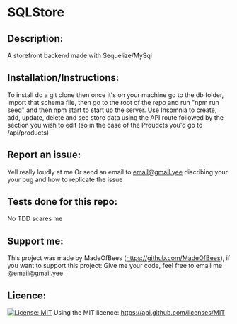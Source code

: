 # SQLStore 

    
## Description: 
 A storefront backend made with Sequelize/MySql 


    
## Installation/Instructions: 
 To install do a git clone then once it's on your machine go to the db folder, import that schema file, then go to the root of the repo and run "npm run seed" and then npm start to start up the server. 
 Use Insomnia to create, add, update, delete and see store data using the  API route followed by the section you wish to edit (so in the case of the Proudcts you'd go to /api/products) 

    
## Report an issue: 
 Yell really loudly at me 
 Or send an email to email@gmail.yee discribing your your bug and how to replicate the issue

    
## Tests done for this repo:
 No TDD scares me 

    
## Support me: 
 This project was made by MadeOfBees (https://github.com/MadeOfBees), if you want to support this project: Give me your code, feel free to email me @email@gmail.yee 

    
## Licence: 
 [![License: MIT](https://img.shields.io/badge/License-MIT-yellow.svg)](https://opensource.org/licenses/MIT)
 Using the MIT licence: https://api.github.com/licenses/MIT 
